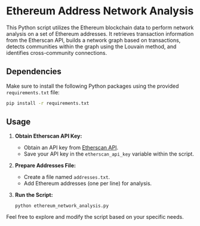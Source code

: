 # Ethereum Address Network Analysis

This Python script utilizes the Ethereum blockchain data to perform network analysis on a set of Ethereum addresses. It retrieves transaction information from the Etherscan API, builds a network graph based on transactions, detects communities within the graph using the Louvain method, and identifies cross-community connections.

## Dependencies

Make sure to install the following Python packages using the provided `requirements.txt` file:

```bash
pip install -r requirements.txt
```
## Usage

1. **Obtain Etherscan API Key:**
   - Obtain an API key from [Etherscan API](https://etherscan.io/apis).
   - Save your API key in the `etherscan_api_key` variable within the script.

2. **Prepare Addresses File:**
   - Create a file named `addresses.txt`.
   - Add Ethereum addresses (one per line) for analysis.

3. **Run the Script:**

   ```
   python ethereum_network_analysis.py
   ```

Feel free to explore and modify the script based on your specific needs.